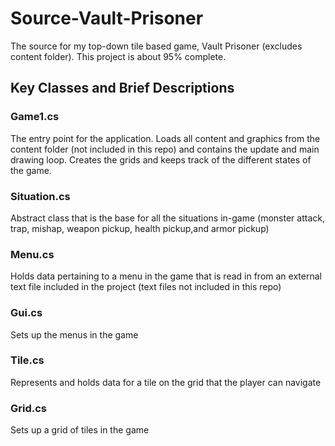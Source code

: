 # Source-Vault-Prisoner
The source for my top-down tile based game, Vault Prisoner (excludes content folder). This project is about 95% complete.

## Key Classes and Brief Descriptions
### Game1.cs
The entry point for the application. Loads all content and graphics from the content folder (not included in this repo) and contains the update and main drawing loop. Creates the grids and keeps track of the different states of the game.
### Situation.cs
Abstract class that is the base for all the situations in-game (monster attack, trap, mishap, weapon pickup, health pickup,and armor pickup)
### Menu.cs
Holds data pertaining to a menu in the game that is read in from an external text file included in the project (text files not included in this repo)
### Gui.cs
Sets up the menus in the game
### Tile.cs
Represents and holds data for a tile on the grid that the player can navigate
### Grid.cs
Sets up a grid of tiles in the game
